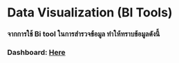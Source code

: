 # Data Visualization (BI Tools)
### จากการใช้ Bi tool ในการสำรวจข้อมูล ทำให้ทราบข้อมูลดังนี้ 
### Dashboard: [Here]()










